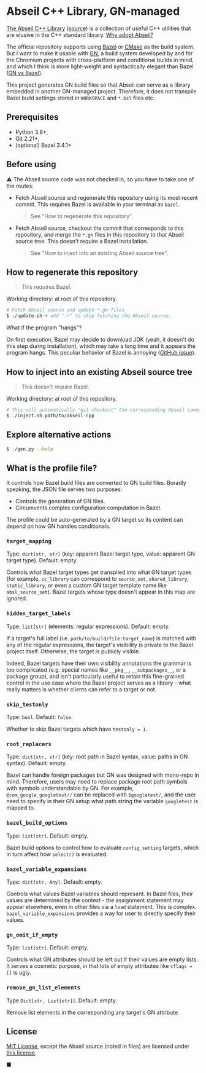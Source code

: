 # Abseil C++ Library, GN-managed

[The Abseil C++ Library](https://abseil.io) ([source](https://github.com/abseil/abseil-cpp))
is a collection of useful C++ utilities that are elusive in the C++ standard
library. [Why adopt Abseil?](https://abseil.io/about/philosophy)

The official repository supports using [Bazel](https://bazel.build) or
[CMake](https://cmake.org) as the build system. But I want to make it usable
with [GN](https://gn.googlesource.com/gn), a build system developed by and for
the Chromium projects with cross-platform and conditional builds in mind, and
which I think is more light-weight and syntactically elegant than Bazel
([GN vs Bazel](https://gn.googlesource.com/gn/+/refs/heads/master/docs/language.md#differences-and-similarities-to-blaze)).

This project generates GN build files so that Abseil can serve as a library
embedded in another GN-managed project. Therefore, it does not transpile Bazel
build settings stored in `WORKSPACE` and `*.bzl` files etc.

## Prerequisites

- Python 3.8+,
- Git 2.21+,
- (optional) Bazel 3.4.1+

## Before using

:warning: The Abseil source code was not checked in, so you have to take one of
the routes:

- Fetch Abseil source and regenerate this repository using its most recent
commit. This requires Bazel is available in your terminal as `bazel`.
  > See "How to regenerate this repository".
- Fetch Abseil source, checkout the commit that corresponds to this repository,
and merge the `*.gn` files in this repository to that Abseil source tree. This
doesn't require a Bazel installation.
  > See "How to inject into an existing Abseil source tree".

## How to regenerate this repository

> This requires Bazel.

Working directory: at root of this repository.

```bash
# Fetch Abseil source and update *.gn files
$ ./update.sh # add "-r" to skip fetching the Abseil source.
```

What if the program "hangs"?

On first execution, Bazel may decide to download JDK (yeah, it doesn't do this
step during installation), which may take a long time and it appears the program
hangs. This peculiar behavior of Bazel is annoying
([GitHub issue](https://github.com/bazelbuild/bazel/issues/6865)).

## How to inject into an existing Abseil source tree

> This doesn't require Bazel.

Working directory: at root of this repository.

```bash
# This will automatically "git checkout" the corresponding Abseil commit.
$ ./inject.sh path/to/abseil-cpp
```

## Explore alternative actions

```bash
$ ./gen.py --help
```

## What is the profile file?

It controls how Bazel build files are converted to GN build files. Boradly
speaking, the JSON file serves two purposes:
- Controls the generation of GN files.
- Circumvents complex configuration computation in Bazel.

The profile could be auto-generated by a GN target so its content can depend
on how GN handles conditionals.

### `target_mapping`

Type: `dict[str, str]` (key: apparent Bazel target type, value: apparent GN
target type). Default: empty.

Controls what Bazel target types get transpiled into what GN target types (for
example, `cc_library` can correspond to `source_set`, `shared_library`,
`static_library`, or even a custom GN target template name like `absl_source_set`).
Bazel targets whose type doesn't appear in this map are ignored.

### `hidden_target_labels`

Type: `list[str]` (elements: regular expressions). Default: empty.

If a target's full label (i.e. `path/to/build/file:target_name`) is matched with
any of the regular expressions, the target's visibility is private to the Bazel
project itself. Otherwise, the target is publicly visible.

Indeed, Bazel targets have their own visibility annotations the grammar is too
complicated (e.g. special names like `__pkg__`, `__subpackages__`, or a package
group), and isn't particularly useful to retain this fine-grained control in the use case where the Bazel project serves as a library - what really matters is whether clients can refer to a target or not.

### `skip_testonly`

Type: `bool`. Default: `false`.

Whether to skip Bazel targets which have `testonly = 1`.

### `root_replacers`

Type: `dict[str, str]` (key: root path in Bazel syntax, value: paths in GN
syntax). Default: empty.

Bazel can handle foreign packages but GN was designed with mono-repo in mind.
Therefore, users may need to replace package root path symbols with symbols
understandable by GN. For example, `@com_google_googletest//` can be replaced
with `$googletest/`, and the user need to specify in their GN setup what
path string the variable `googletest` is mapped to.

### `bazel_build_options`

Type: `list[str]`. Default: empty.

Bazel build options to control how to evaluate `config_setting` targets, which
in turn affect how `select()` is evaluated.

### `bazel_variable_expansions`

Type: `dict[str, Any]`. Default: empty.

Controls what values Bazel variables should represent. In Bazel files, their
values are determined by the context - the assignment statement may appear
elsewhere, even in other files via a `load` statement. This is complex.
`bazel_variable_expansions` provides a way for user to directly specify their
values.

### `gn_omit_if_empty`

Type: `list[str]`. Default: empty.

Controls what GN attributes should be left out if their values are empty lists.
It serves a cosmetic purpose, in that lots of empty attributes like `cflags = []`
is ugly.

### `remove_gn_list_elements`

Type `Dict[str, List[str]]`. Default: empty.

Remove list elements in the corresponding any target's GN attribute.

## License

[MIT License](LICENSE.txt), except the Abseil source (noted in files) are
licensed under [this license](LICENSE.abseil).

■
